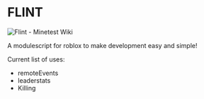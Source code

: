 # FLINT

<img src="https://wiki.minetest.net/images/2/2e/Flint.png" alt="Flint - Minetest Wiki"/>


A modulescript for roblox to make development easy and simple!


Current list of uses:
- remoteEvents
- leaderstats
- Killing

